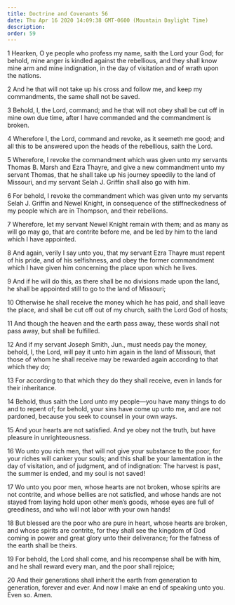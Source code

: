 ```yaml
---
title: Doctrine and Covenants 56
date: Thu Apr 16 2020 14:09:38 GMT-0600 (Mountain Daylight Time)
description: 
order: 59
---
```


<p>
  1 Hearken, O ye people who profess my name, saith the Lord your God; for
  behold, mine anger is kindled against the rebellious, and they shall know mine
  arm and mine indignation, in the day of visitation and of wrath upon the
  nations.
</p>
<p>
  2 And he that will not take up his cross and follow me, and keep my
  commandments, the same shall not be saved.
</p>
<p>
  3 Behold, I, the Lord, command; and he that will not obey shall be cut off in
  mine own due time, after I have commanded and the commandment is broken.
</p>
<p>
  4 Wherefore I, the Lord, command and revoke, as it seemeth me good; and all
  this to be answered upon the heads of the rebellious, saith the Lord.
</p>
<p>
  5 Wherefore, I revoke the commandment which was given unto my servants
  Thomas&#xA0;B. Marsh and Ezra Thayre, and give a new commandment unto my
  servant Thomas, that he shall take up his journey speedily to the land of
  Missouri, and my servant Selah&#xA0;J. Griffin shall also go with him.
</p>
<p>
  6 For behold, I revoke the commandment which was given unto my servants
  Selah&#xA0;J. Griffin and Newel Knight, in consequence of the stiffneckedness
  of my people which are in Thompson, and their rebellions.
</p>
<p>
  7 Wherefore, let my servant Newel Knight remain with them; and as many as will
  go may go, that are contrite before me, and be led by him to the land which I
  have appointed.
</p>
<p>
  8 And again, verily I say unto you, that my servant Ezra Thayre must repent of
  his pride, and of his selfishness, and obey the former commandment which I
  have given him concerning the place upon which he lives.
</p>
<p>
  9 And if he will do this, as there shall be no divisions made upon the land,
  he shall be appointed still to go to the land of Missouri;
</p>
<p>
  10 Otherwise he shall receive the money which he has paid, and shall leave the
  place, and shall be cut off out of my church, saith the Lord God of hosts;
</p>
<p>
  11 And though the heaven and the earth pass away, these words shall not pass
  away, but shall be fulfilled.
</p>
<p>
  12 And if my servant Joseph Smith, Jun., must needs pay the money, behold, I,
  the Lord, will pay it unto him again in the land of Missouri, that those of
  whom he shall receive may be rewarded again according to that which they do;
</p>
<p>
  13 For according to that which they do they shall receive, even in lands for
  their inheritance.
</p>
<p>
  14 Behold, thus saith the Lord unto my people&#x2014;you have many things to
  do and to repent of; for behold, your sins have come up unto me, and are not
  pardoned, because you seek to counsel in your own ways.
</p>
<p>
  15 And your hearts are not satisfied. And ye obey not the truth, but have
  pleasure in unrighteousness.
</p>
<p>
  16 Wo unto you rich men, that will not give your substance to the poor, for
  your riches will canker your souls; and this shall be your lamentation in the
  day of visitation, and of judgment, and of indignation: The harvest is past,
  the summer is ended, and my soul is not saved!
</p>
<p>
  17 Wo unto you poor men, whose hearts are not broken, whose spirits are not
  contrite, and whose bellies are not satisfied, and whose hands are not stayed
  from laying hold upon other men&#x2019;s goods, whose eyes are full of
  greediness, and who will not labor with your own hands!
</p>
<p>
  18 But blessed are the poor who are pure in heart, whose hearts are broken,
  and whose spirits are contrite, for they shall see the kingdom of God coming
  in power and great glory unto their deliverance; for the fatness of the earth
  shall be theirs.
</p>
<p>
  19 For behold, the Lord shall come, and his recompense shall be with him, and
  he shall reward every man, and the poor shall rejoice;
</p>
<p>
  20 And their generations shall inherit the earth from generation to
  generation, forever and ever. And now I make an end of speaking unto you. Even
  so. Amen.
</p>
